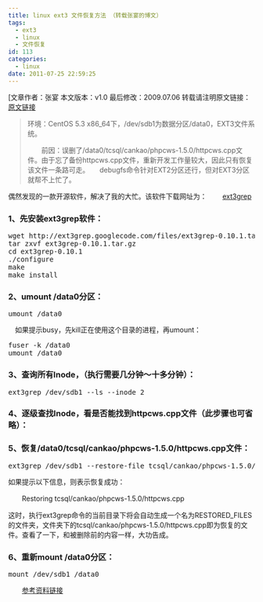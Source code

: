 ```yaml
---
title: linux ext3 文件恢复方法 （转载张宴的博文）
tags:
  - ext3
  - linux
  - 文件恢复
id: 113
categories:
  - linux
date: 2011-07-25 22:59:25
---
```


[文章作者：张宴 本文版本：v1.0 最后修改：2009.07.06 转载请注明原文链接：[原文链接](http://blog.s135.com/linux_ext3_undelete/)

> 环境：CentOS 5.3 x86_64下，/dev/sdb1为数据分区/data0，EXT3文件系统。> 
> 　　前因：误删了/data0/tcsql/cankao/phpcws-1.5.0/httpcws.cpp文件。由于忘了备份httpcws.cpp文件，重新开发工作量较大，因此只有恢复该文件一条路可走。　　debugfs命令针对EXT2分区还行，但对EXT3分区就帮不上忙了。

偶然发现的一款开源软件，解决了我的大忙。该软件下载网址为：
　　[ext3grep](http://code.google.com/p/ext3grep/)

###  1、先安装ext3grep软件：

<pre class="brush: php">
wget http://ext3grep.googlecode.com/files/ext3grep-0.10.1.tar.gz
tar zxvf ext3grep-0.10.1.tar.gz
cd ext3grep-0.10.1
./configure
make
make install
</pre>

### 2、umount /data0分区：

<pre class="brush: php">
umount /data0
</pre>

　如果提示busy，先kill正在使用这个目录的进程，再umount：

<pre class="brush: php">
fuser -k /data0
umount /data0
</pre>

### 3、查询所有Inode，（执行需要几分钟～十多分钟）：

<pre class="brush: php">
ext3grep /dev/sdb1 --ls --inode 2
</pre>

### 4、逐级查找Inode，看是否能找到httpcws.cpp文件（此步骤也可省略）：

###  5、恢复/data0/tcsql/cankao/phpcws-1.5.0/httpcws.cpp文件：

<pre class="brush: php">
ext3grep /dev/sdb1 --restore-file tcsql/cankao/phpcws-1.5.0/httpcws.cpp
</pre>

如果提示以下信息，则表示恢复成功：

　　Restoring tcsql/cankao/phpcws-1.5.0/httpcws.cpp

这时，执行ext3grep命令的当前目录下将会自动生成一个名为RESTORED_FILES的文件夹，文件夹下的tcsql/cankao/phpcws-1.5.0/httpcws.cpp即为恢复的文件。查看了一下，和被删除前的内容一样，大功告成。

### 6、重新mount /data0分区：

<pre class="brush: php">
mount /dev/sdb1 /data0
</pre>

　　[参考资料链接](http://www.xs4all.nl/~carlo17/howto/undelete_ext3.html) 